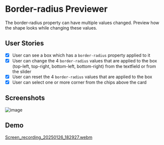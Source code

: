 # Border-radius Previewer

The border-radius property can have multiple values changed. Preview how the shape looks while changing these values.

## User Stories


-   [X] User can see a box which has a `border-radius` property applied to it
-   [X] User can change the 4 `border-radius` values that are applied to the box (top-left, top-right, bottom-left, bottom-right) from the textfield or from the slider
-   [X] User can reset the 4 `border-radius` values that are applied to the box
-   [X] User can select one or more corner from the chips above the card

## Screenshots
![image](https://github.com/user-attachments/assets/3f01737e-fd21-446d-942d-9f5b94661d8b)





## Demo

[Screen_recording_20250126_182927.webm](https://github.com/user-attachments/assets/2b515a6a-9ba2-47f9-ab61-f33ef6611ecb)

